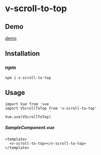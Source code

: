 # v-scroll-to-top

## Demo
[demo](https://captain-melanie.github.io/vue-scroll-to-top/dist/index.html)

## Installation

### npm
```$xslt
npm i v-scroll-to-top
```

## Usage
```$xslt
import Vue from 'vue
import VScrollToTop from 'v-scroll-to-top'

Vue.use(VScrollToTop)
```

##### SampleComponent.vue
```$xslt
<template>
  <v-scroll-to-top></v-scroll-to-top>
</template>
```

